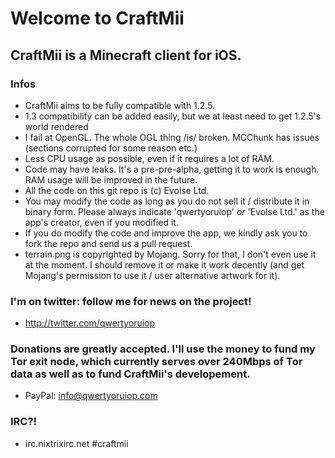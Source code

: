 # Welcome to CraftMii
## CraftMii is a Minecraft client for iOS.

### Infos
* CraftMii aims to be fully compatible with 1.2.5.
* 1.3 compatibility can be added easily, but we at least need to get 1.2.5's world rendered
* I fail at OpenGL. The whole OGL thing /is/ broken. MCChunk has issues (sections corrupted for some reason etc.)
* Less CPU usage as possible, even if it requires a lot of RAM.
* Code may have leaks. It's a pre-pre-alpha, getting it to work is enough. RAM usage will be improved in the future.
* All the code on this git repo is (c) Evolse Ltd.
* You may modify the code as long as you do not sell it / distribute it in binary form. Please always indicate 'qwertyoruiop' _or_ 'Evolse Ltd.' as the app's creator, even if you modified it.
* If you do modify the code and improve the app, we kindly ask you to fork the repo and send us a pull request.
* terrain.png is copyrighted by Mojang. Sorry for that, I don't even use it at the moment. I should remove it or make it work decently (and get Mojang's permission to use it / user alternative artwork for it).

### I'm on twitter: follow me for news on the project!
* http://twitter.com/qwertyoruiop

### Donations are greatly accepted. I'll use the money to fund my Tor exit node, which currently serves over 240Mbps of Tor data as well as to fund CraftMii's developement.
* PayPal: info@qwertyoruiop.com

### IRC?!
* irc.nixtrixirc.net #craftmii
